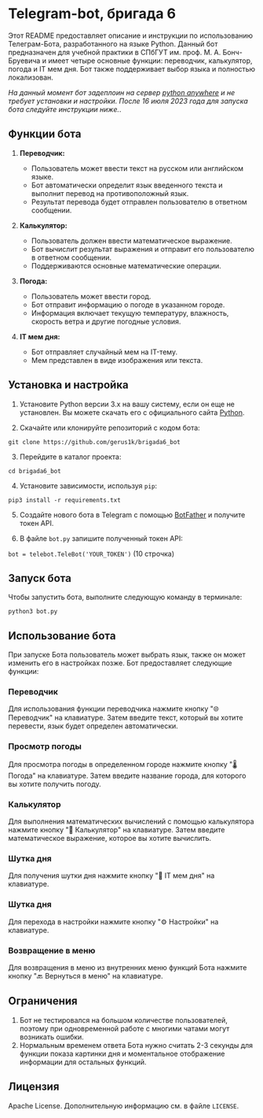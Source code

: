 # Telegram-bot, бригада 6

Этот README предоставляет описание и инструкции по использованию Телеграм-Бота, разработанного на языке Python. Данный бот предназначен для учебной практики в СПбГУТ им. проф. М. А. Бонч-Бруевича и имеет четыре основные функции: переводчик, калькулятор, погода и IT мем дня. Бот также поддерживает выбор языка и полностью локализован.

 *На данный момент бот задеплоин на сервер [python anywhere](https://www.pythonanywhere.com/user/gerus1k/) и не требует установки и настройки. После 16 июля 2023 года для запуска бота следуйте инструкции ниже.*.


## Функции бота

1. **Переводчик:**
   - Пользователь может ввести текст на русском или английском языке.
   - Бот автоматически определит язык введенного текста и выполнит перевод на противоположный язык.
   - Результат перевода будет отправлен пользователю в ответном сообщении.

2. **Калькулятор:**
   - Пользователь должен ввести математическое выражение.
   - Бот вычислит результат выражения и отправит его пользователю в ответном сообщении.
   - Поддерживаются основные математические операции.

3. **Погода:**
   - Пользователь может ввести город.
   - Бот отправит информацию о погоде в указанном городе.
   - Информация включает текущую температуру, влажность, скорость ветра и другие погодные условия.

4. **IT мем дня:**
   - Бот отправляет случайный мем на IT-тему.
   - Мем представлен в виде изображения или текста.

## Установка и настройка


1. Установите Python версии 3.x на вашу систему, если он еще не установлен. Вы можете скачать его с официального сайта [Python](https://www.python.org/downloads/).

2. Скачайте или клонируйте репозиторий с кодом бота:

```shell
git clone https://github.com/gerus1k/brigada6_bot
```

3. Перейдите в каталог проекта:

```shell
cd brigada6_bot
```

4. Установите зависимости, используя `pip`:

```shell
pip3 install -r requirements.txt
```

5. Создайте нового бота в Telegram с помощью [BotFather](https://t.me/BotFather) и получите токен API.

6. В файле `bot.py` запишите полученный токен API:

`bot = telebot.TeleBot('YOUR_TOKEN')` (10 строчка)

## Запуск бота

Чтобы запустить бота, выполните следующую команду в терминале:

```shell
python3 bot.py
```

## Использование бота

 При запуске Бота пользователь может выбрать язык, также он может изменить его в настройках позже. Бот предоставляет следующие функции:

### Переводчик

Для использования функции переводчика нажмите кнопку "🌐 Переводчик" на клавиатуре. Затем введите текст, который вы хотите перевести, язык будет определен автоматически.

### Просмотр погоды

Для просмотра погоды в определенном городе нажмите кнопку "🌡️ Погода" на клавиатуре. Затем введите название города, для которого вы хотите получить погоду.

### Калькулятор

Для выполнения математических вычислений с помощью калькулятора нажмите кнопку "🧮 Калькулятор" на клавиатуре. Затем введите математическое выражение, которое вы хотите вычислить.

### Шутка дня

Для получения шутки дня нажмите кнопку "🗿 IT мем дня" на клавиатуре.

### Шутка дня

Для перехода в настройки нажмите кнопку "⚙️ Настройки" на клавиатуре. 

### Возвращение в меню

Для возвращения в меню из внутренних меню функций Бота нажмите кнопку "🔙 Вернуться в меню" на клавиатуре.

## Ограничения

1. Бот не тестировался на большом количестве пользователей, поэтому при одновременной работе с многими чатами могут возникать ошибки. 
2. Нормальным временем ответа Бота нужно считать 2-3 секунды для функции показа картинки дня и моментальное отображение информации для остальных функций.

## Лицензия

Apache License. Дополнительную информацию см. в файле `LICENSE`.
